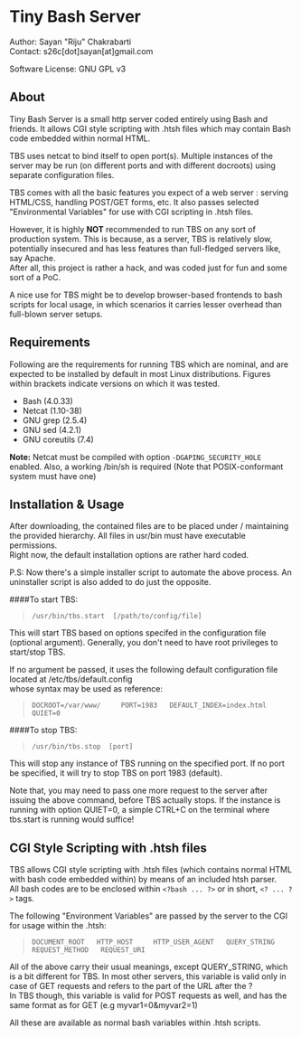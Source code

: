 Tiny Bash Server
=====================

Author: Sayan "Riju" Chakrabarti  
Contact: s26c[dot]sayan[at]gmail.com

Software License: GNU GPL v3


About
--------
Tiny Bash Server is a small http server coded entirely using Bash and friends. It allows CGI style scripting
with .htsh files which may contain Bash code embedded within normal HTML.

TBS uses netcat to bind itself to open port(s). Multiple instances of the server may be run 
(on different ports and with different docroots) using separate configuration files.

TBS comes with all the basic features you expect of a web server : serving HTML/CSS, handling POST/GET forms, etc.
It also passes selected "Environmental Variables" for use with CGI scripting in .htsh files.  

However, it is highly **NOT** recommended to run TBS on any sort of production system. This is because, as a server,
TBS is relatively slow, potentially insecured and has less features than full-fledged servers like, say Apache.    
After all, this project is rather a hack, and was coded just for fun and some sort of a PoC.

A nice use for TBS might be to develop browser-based frontends to bash scripts for local usage, in which
scenarios it carries lesser overhead than full-blown server setups.


Requirements
--------------------

Following are the requirements for running TBS which are nominal, and are expected to be installed by default
 in most Linux distributions. Figures within brackets indicate versions on which it was tested.

* Bash (4.0.33)
* Netcat (1.10-38)
* GNU grep (2.5.4)
* GNU sed (4.2.1)
* GNU coreutils (7.4)


**Note:** Netcat must be compiled with option `-DGAPING_SECURITY_HOLE` enabled. Also, a working /bin/sh is required (Note that POSIX-conformant system must have 
one)


Installation & Usage
---------------------

After downloading, the contained files are to be placed under / maintaining the provided hierarchy. All files in usr/bin must have
executable permissions.  
Right now, the default installation options are rather hard coded.

P.S: Now there's a simple installer script to automate the above process. An uninstaller script is also added 
to do just the opposite.

####To start TBS:


>`/usr/bin/tbs.start  [/path/to/config/file]`

This will start TBS based on options specifed in the configuration file (optional argument). Generally, you don't need to have root privileges to start/stop TBS.

If no argument be passed, it uses the following default configuration file located at /etc/tbs/default.config   
whose syntax may be used as reference:

>`DOCROOT=/var/www/    
>PORT=1983  
>DEFAULT_INDEX=index.html  
>QUIET=0  `

####To stop TBS:

>`/usr/bin/tbs.stop  [port]`

This will stop any instance of TBS running on the specified port. If no port be specified,
it will try to stop TBS on port 1983 (default).

Note that, you may need to pass one more request to the server after issuing the above command, before TBS actually stops.
If the instance is running with option QUIET=0, a simple CTRL+C on the terminal where tbs.start is running would suffice!



CGI Style Scripting with .htsh files
------------------------------------

TBS allows CGI style scripting with .htsh files (which contains normal HTML with bash code embedded within) by
means of an included htsh parser.  
All bash codes are to be enclosed within `<?bash ... ?>` or in short, `<? ... ?>` tags. 

The following "Environment Variables" are passed by the server to the CGI for usage within the .htsh:

>`DOCUMENT_ROOT  
>HTTP_HOST    
>HTTP_USER_AGENT  
>QUERY_STRING  
>REQUEST_METHOD  
>REQUEST_URI`  

All of the above carry their usual meanings, except QUERY_STRING, which is a bit different for TBS.
In most other servers, this variable is valid only in case of GET requests and refers to the part of the URL after the ?  
In TBS though, this variable is valid for POST requests as well, and has the same format as for GET (e.g myvar1=0&myvar2=1)

All these are available as normal bash variables within .htsh scripts.  



